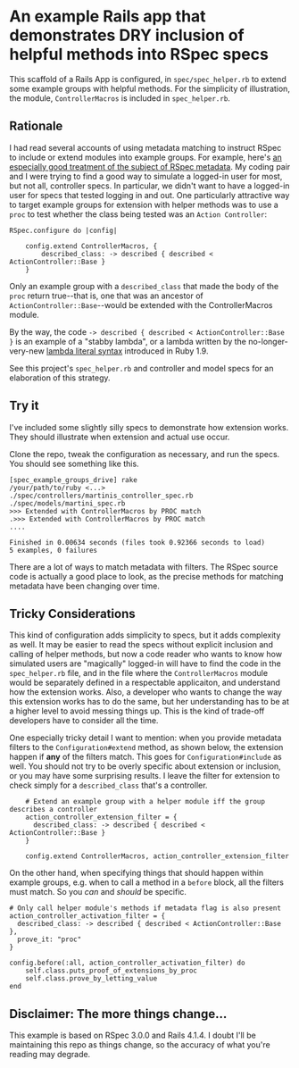 # An example Rails app that demonstrates DRY inclusion of helpful methods into RSpec specs

This scaffold of a Rails App is configured, in `spec/spec_helper.rb` to extend some example
groups with helpful methods. For the simplicity of illustration, the module,
`ControllerMacros` is included in `spec_helper.rb`.

## Rationale

I had read several accounts of using metadata matching to instruct RSpec to include or
extend modules into example groups. For example, here's 
[an especially good treatment of the subject of RSpec metadata](http://arjanvandergaag.nl/blog/using-abusing-rspec-metadata.html). 
My coding pair and I were trying to find a good way to
simulate a logged-in user for most, but not all, controller specs. In particular, we didn't
want to have a logged-in user for specs that tested logging in and out. One particularly
attractive way to target example groups for extension with helper methods was to use a `proc`
to test whether the class being tested was an `Action Controller`:

```
RSpec.configure do |config|

    config.extend ControllerMacros, { 
        described_class: -> described { described < ActionController::Base } 
    }
```

Only an example group with a `described_class` that made the body of the `proc` return
true--that is, one that was an ancestor of `ActionController::Base`--would be extended with
the ControllerMacros module.

By the way, the code `-> described { described < ActionController::Base }` is an example of 
a "stabby lambda", or a lambda written by the no-longer-very-new 
[lambda literal syntax](http://railspikes.com/2008/9/8/lambda-in-ruby-1-9)
introduced in Ruby 1.9.

See this project's `spec_helper.rb` and controller and model specs for an elaboration of
this strategy.

## Try it

I've included some slightly silly specs to demonstrate how extension works. They should
illustrate when extension and actual use occur.

Clone the repo, tweak the configuration as necessary, and run the specs. You should see
something like this.

```
[spec_example_groups_drive] rake
/your/path/to/ruby <...> ./spec/controllers/martinis_controller_spec.rb ./spec/models/martini_spec.rb
>>> Extended with ControllerMacros by PROC match
.>>> Extended with ControllerMacros by PROC match
....

Finished in 0.00634 seconds (files took 0.92366 seconds to load)
5 examples, 0 failures
```

There are a lot of ways to match metadata with filters. The RSpec source code is actually a
good place to look, as the precise methods for matching metadata have been changing over
time.

## Tricky Considerations

This kind of configuration adds simplicity to specs, but it adds complexity as well. It may
be easier to read the specs without explicit inclusion and calling of helper methods, but
now a code reader who wants to know how simulated users are "magically" logged-in will have
to find the code in the `spec_helper.rb` file, and in the file where the `ControllerMacros`
module would be separately defined in a respectable applicaiton, and understand how the
extension works. Also, a developer who wants to change the way this extension works has to
do the same, but her understanding has to be at a higher level to avoid messing things up.
This is the kind of trade-off developers have to consider all the time.

One especially tricky detail I want to mention: when you provide metadata filters to the
`Configuration#extend` method, as shown below, the extension happen if **any** of the
filters match. This goes for `Configuration#include` as well. You should not try to be 
overly specific about extension or inclusion, or you may have some surprising results. I
leave the filter for extension to check simply for a `described_class` that's a controller.

```
    # Extend an example group with a helper module iff the group describes a controller
    action_controller_extension_filter = {
      described_class: -> described { described < ActionController::Base }
    }

    config.extend ControllerMacros, action_controller_extension_filter
```

On the other hand, when specifying things that should happen within example groups, e.g. 
when to call a method in a `before` block, all the filters must match. So you *can* and 
*should* be specific.

    # Only call helper module's methods if metadata flag is also present
    action_controller_activation_filter = {
      described_class: -> described { described < ActionController::Base },
      prove_it: "proc"
    }

    config.before(:all, action_controller_activation_filter) do
        self.class.puts_proof_of_extensions_by_proc
        self.class.prove_by_letting_value
    end

## Disclaimer: The more things change...

This example is based on RSpec 3.0.0 and Rails 4.1.4. I doubt I'll be maintaining this repo
as things change, so the accuracy of what you're reading may degrade.
